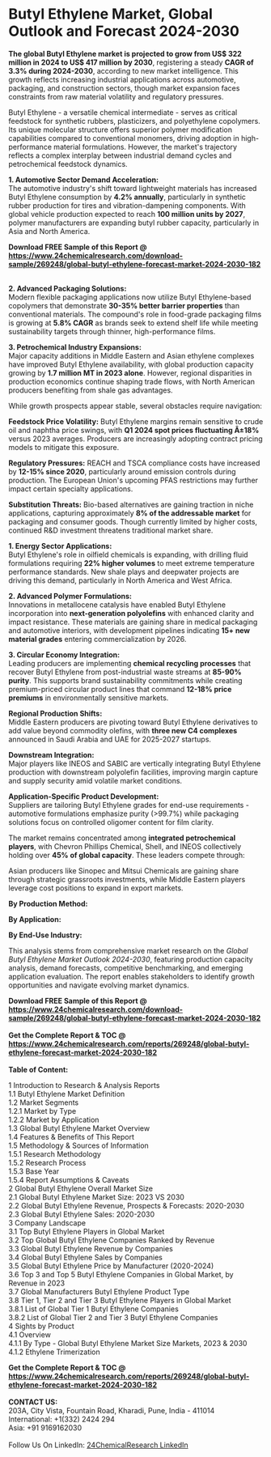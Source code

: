 <h1>Butyl Ethylene Market, Global Outlook and Forecast 2024-2030</h1><p><strong>The global Butyl Ethylene market is projected to grow from US$ 322 million in 2024 to US$ 417 million by 2030</strong>, registering a steady <strong>CAGR of 3.3% during 2024-2030</strong>, according to new market intelligence. This growth reflects increasing industrial applications across automotive, packaging, and construction sectors, though market expansion faces constraints from raw material volatility and regulatory pressures.</p><p>Butyl Ethylene - a versatile chemical intermediate - serves as critical feedstock for synthetic rubbers, plasticizers, and polyethylene copolymers. Its unique molecular structure offers superior polymer modification capabilities compared to conventional monomers, driving adoption in high-performance material formulations. However, the market's trajectory reflects a complex interplay between industrial demand cycles and petrochemical feedstock dynamics.</p><p><strong>1. Automotive Sector Demand Acceleration:</strong><br>
The automotive industry's shift toward lightweight materials has increased Butyl Ethylene consumption by <strong>4.2% annually</strong>, particularly in synthetic rubber production for tires and vibration-dampening components. With global vehicle production expected to reach <strong>100 million units by 2027</strong>, polymer manufacturers are expanding butyl rubber capacity, particularly in Asia and North America.</p><div><b>Download FREE Sample of this Report @ 
            <a href="https://www.24chemicalresearch.com/download-sample/269248/global-butyl-ethylene-forecast-market-2024-2030-182">
            https://www.24chemicalresearch.com/download-sample/269248/global-butyl-ethylene-forecast-market-2024-2030-182</a></b></div><br><p><strong>2. Advanced Packaging Solutions:</strong><br>
Modern flexible packaging applications now utilize Butyl Ethylene-based copolymers that demonstrate <strong>30-35% better barrier properties</strong> than conventional materials. The compound's role in food-grade packaging films is growing at <strong>5.8% CAGR</strong> as brands seek to extend shelf life while meeting sustainability targets through thinner, high-performance films.</p><p><strong>3. Petrochemical Industry Expansions:</strong><br>
Major capacity additions in Middle Eastern and Asian ethylene complexes have improved Butyl Ethylene availability, with global production capacity growing by <strong>1.7 million MT in 2023 alone</strong>. However, regional disparities in production economics continue shaping trade flows, with North American producers benefiting from shale gas advantages.</p><p>While growth prospects appear stable, several obstacles require navigation:</p><p><strong>Feedstock Price Volatility:</strong> Butyl Ethylene margins remain sensitive to crude oil and naphtha price swings, with <strong>Q1 2024 spot prices fluctuating Â±18%</strong> versus 2023 averages. Producers are increasingly adopting contract pricing models to mitigate this exposure.</p><p><strong>Regulatory Pressures:</strong> REACH and TSCA compliance costs have increased by <strong>12-15% since 2020</strong>, particularly around emission controls during production. The European Union's upcoming PFAS restrictions may further impact certain specialty applications.</p><p><strong>Substitution Threats:</strong> Bio-based alternatives are gaining traction in niche applications, capturing approximately <strong>8% of the addressable market</strong> for packaging and consumer goods. Though currently limited by higher costs, continued R&amp;D investment threatens traditional market share.</p><p><strong>1. Energy Sector Applications:</strong><br>
Butyl Ethylene's role in oilfield chemicals is expanding, with drilling fluid formulations requiring <strong>22% higher volumes</strong> to meet extreme temperature performance standards. New shale plays and deepwater projects are driving this demand, particularly in North America and West Africa.</p><p><strong>2. Advanced Polymer Formulations:</strong><br>
Innovations in metallocene catalysis have enabled Butyl Ethylene incorporation into <strong>next-generation polyolefins</strong> with enhanced clarity and impact resistance. These materials are gaining share in medical packaging and automotive interiors, with development pipelines indicating <strong>15+ new material grades</strong> entering commercialization by 2026.</p><p><strong>3. Circular Economy Integration:</strong><br>
Leading producers are implementing <strong>chemical recycling processes</strong> that recover Butyl Ethylene from post-industrial waste streams at <strong>85-90% purity</strong>. This supports brand sustainability commitments while creating premium-priced circular product lines that command <strong>12-18% price premiums</strong> in environmentally sensitive markets.</p><p><strong>Regional Production Shifts:</strong><br>
	Middle Eastern producers are pivoting toward Butyl Ethylene derivatives to add value beyond commodity olefins, with <strong>three new C4 complexes</strong> announced in Saudi Arabia and UAE for 2025-2027 startups.</p><p><strong>Downstream Integration:</strong><br>
	Major players like INEOS and SABIC are vertically integrating Butyl Ethylene production with downstream polyolefin facilities, improving margin capture and supply security amid volatile market conditions.</p><p><strong>Application-Specific Product Development:</strong><br>
	Suppliers are tailoring Butyl Ethylene grades for end-use requirements - automotive formulations emphasize purity (&gt;99.7%) while packaging solutions focus on controlled oligomer content for film clarity.</p><p>The market remains concentrated among <strong>integrated petrochemical players</strong>, with Chevron Phillips Chemical, Shell, and INEOS collectively holding over <strong>45% of global capacity</strong>. These leaders compete through:</p><p>Asian producers like Sinopec and Mitsui Chemicals are gaining share through strategic grassroots investments, while Middle Eastern players leverage cost positions to expand in export markets.</p><p><strong>By Production Method:</strong></p><p><strong>By Application:</strong></p><p><strong>By End-Use Industry:</strong></p><p>This analysis stems from comprehensive market research on the <em>Global Butyl Ethylene Market Outlook 2024-2030</em>, featuring production capacity analysis, demand forecasts, competitive benchmarking, and emerging application evaluation. The report enables stakeholders to identify growth opportunities and navigate evolving market dynamics.</p><div><b>Download FREE Sample of this Report @ 
            <a href="https://www.24chemicalresearch.com/download-sample/269248/global-butyl-ethylene-forecast-market-2024-2030-182">
            https://www.24chemicalresearch.com/download-sample/269248/global-butyl-ethylene-forecast-market-2024-2030-182</a></b></div><br><div><b>Get the Complete Report & TOC @ 
            <a href="https://www.24chemicalresearch.com/reports/269248/global-butyl-ethylene-forecast-market-2024-2030-182">
            https://www.24chemicalresearch.com/reports/269248/global-butyl-ethylene-forecast-market-2024-2030-182</a></b></div><br>
            <b>Table of Content:</b><p>1 Introduction to Research & Analysis Reports<br />
    1.1 Butyl Ethylene Market Definition<br />
    1.2 Market Segments<br />
        1.2.1 Market by Type<br />
        1.2.2 Market by Application<br />
    1.3 Global Butyl Ethylene Market Overview<br />
    1.4 Features & Benefits of This Report<br />
    1.5 Methodology & Sources of Information<br />
        1.5.1 Research Methodology<br />
        1.5.2 Research Process<br />
        1.5.3 Base Year<br />
        1.5.4 Report Assumptions & Caveats<br />
2 Global Butyl Ethylene Overall Market Size<br />
    2.1 Global Butyl Ethylene Market Size: 2023 VS 2030<br />
    2.2 Global Butyl Ethylene Revenue, Prospects & Forecasts: 2020-2030<br />
    2.3 Global Butyl Ethylene Sales: 2020-2030<br />
3 Company Landscape<br />
    3.1 Top Butyl Ethylene Players in Global Market<br />
    3.2 Top Global Butyl Ethylene Companies Ranked by Revenue<br />
    3.3 Global Butyl Ethylene Revenue by Companies<br />
    3.4 Global Butyl Ethylene Sales by Companies<br />
    3.5 Global Butyl Ethylene Price by Manufacturer (2020-2024)<br />
    3.6 Top 3 and Top 5 Butyl Ethylene Companies in Global Market, by Revenue in 2023<br />
    3.7 Global Manufacturers Butyl Ethylene Product Type<br />
    3.8 Tier 1, Tier 2 and Tier 3 Butyl Ethylene Players in Global Market<br />
        3.8.1 List of Global Tier 1 Butyl Ethylene Companies<br />
        3.8.2 List of Global Tier 2 and Tier 3 Butyl Ethylene Companies<br />
4 Sights by Product<br />
    4.1 Overview<br />
        4.1.1 By Type - Global Butyl Ethylene Market Size Markets, 2023 & 2030<br />
        4.1.2 Ethylene Trimerization<br />
      </p><div><b>Get the Complete Report & TOC @ 
            <a href="https://www.24chemicalresearch.com/reports/269248/global-butyl-ethylene-forecast-market-2024-2030-182">
            https://www.24chemicalresearch.com/reports/269248/global-butyl-ethylene-forecast-market-2024-2030-182</a></b></div><br><b>CONTACT US:</b><br>
            203A, City Vista, Fountain Road, Kharadi, Pune, India - 411014<br>
            International: +1(332) 2424 294<br>
            Asia: +91 9169162030 <br><br>
            Follow Us On LinkedIn: <a href="https://www.linkedin.com/company/24chemicalresearch/">24ChemicalResearch LinkedIn</a>